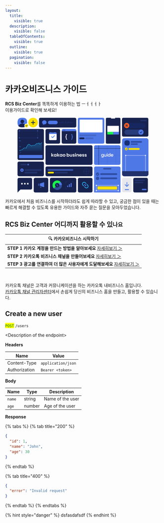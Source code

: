 ```yaml
---
layout:
  title:
    visible: true
  description:
    visible: false
  tableOfContents:
    visible: true
  outline:
    visible: true
  pagination:
    visible: false
---
```


# 카카오비즈니스 가이드

**RCS Biz Center**를 똑똑하게 이용하는 법    ㅡㅓㅓㅓㅏ\
이용가이드로 확인해 보세요!

<figure><img src=".gitbook/assets/image (1).png" alt=""><figcaption></figcaption></figure>

카카오에서 처음 비즈니스를 시작하더라도 쉽게 따라할 수 있고, 궁금한 점이 있을 때는 빠르게 해결할 수 있도록 유용한 가이드와 자주 묻는 질문을 모아두었습니다.



## **RCS Biz Center 어디까지 활용할 수 있`나요`**

| 🔍 카카오비즈니스 시작하기                                                                                        |
| ------------------------------------------------------------------------------------------------------ |
| **STEP 1 카카오 계정을 만드는 방법을 알아보세요** [자세히보기 ＞](https://kakaobusiness.gitbook.io/main/undefined/untitled)   |
| **STEP 2 카카오톡 비즈니스 채널을 만들어보세요** [자세히보기 ＞](https://kakaobusiness.gitbook.io/main/channel/start)         |
| **STEP 3 광고를 연결하여 더 많은 사용자에게 도달해보세요** [자세히보기 ＞](https://kakaobusiness.gitbook.io/main/ad/moment/start) |

<figure><img src=".gitbook/assets/image.avif" alt=""><figcaption></figcaption></figure>

카카오톡 채널은 고객과 커뮤니케이션을 하는 카카오톡 내비즈니스 홈입니다. \
[카카오톡 채널 관리자센터](https://center-pf.kakao.com/profiles)에서 손쉽게 당신의 비즈니스 홈을 만들고, 활용할 수 있습니다.

## Create a new user

<mark style="color:green;">`POST`</mark> `/users`

\<Description of the endpoint>

**Headers**

| Name          | Value              |
| ------------- | ------------------ |
| Content-Type  | `application/json` |
| Authorization | `Bearer <token>`   |

**Body**

| Name   | Type   | Description      |
| ------ | ------ | ---------------- |
| `name` | string | Name of the user |
| `age`  | number | Age of the user  |

**Response**

{% tabs %}
{% tab title="200" %}
```json
{
  "id": 1,
  "name": "John",
  "age": 30
}
```
{% endtab %}

{% tab title="400" %}
```json
{
  "error": "Invalid request"
}
```
{% endtab %}
{% endtabs %}

{% hint style="danger" %}
dsfasdafsdf
{% endhint %}
